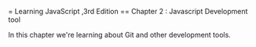 = Learning JavaScript ,3rd Edition
== Chapter 2 : Javascript Development tool

In this chapter we're learning about Git
and other development tools.
